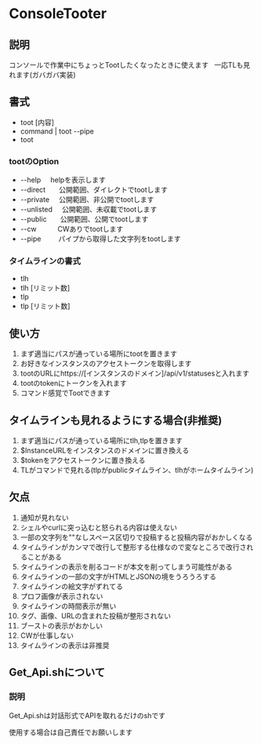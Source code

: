# ConsoleTooter
## 説明
コンソールで作業中にちょっとTootしたくなったときに使えます      
一応TLも見れます(ガバガバ実装)      
## 書式
* toot [内容]       
* command | toot --pipe                  
* toot  
### tootのOption
* --help         helpを表示します                 
* --direct       公開範囲、ダイレクトでtootします                              
* --private      公開範囲、非公開でtootします                                      
* --unlisted     公開範囲、未収載でtootします                                
* --public       公開範囲、公開でtootします                                 
* --cw           CWありでtootします
* --pipe         パイプから取得した文字列をtootします
### タイムラインの書式
* tlh     
* tlh [リミット数]    
* tlp      
* tlp [リミット数]   

## 使い方
1. まず適当にパスが通っている場所にtootを置きます
2. お好きなインスタンスのアクセストークンを取得します
3. tootのURLにhttps://[インスタンスのドメイン]/api/v1/statusesと入れます
4. tootのtokenにトークンを入れます
5. コマンド感覚でTootできます
## タイムラインも見れるようにする場合(非推奨)
1. まず適当にパスが通っている場所にtlh,tlpを置きます
2. $InstanceURLをインスタンスのドメインに置き換える
3. $tokenをアクセストークンに置き換える
4. TLがコマンドで見れる(tlpがpublicタイムライン、tlhがホームタイムライン)
## 欠点
1. 通知が見れない
2. シェルやcurlに突っ込むと怒られる内容は使えない
3. 一部の文字列を""なしスペース区切りで投稿すると投稿内容がおかしくなる
4. タイムラインがカンマで改行して整形する仕様なので変なところで改行されることがある
5. タイムラインの表示を削るコードが本文を削ってしまう可能性がある
6. タイムラインの一部の文字がHTMLとJSONの境をうろうろする
7. タイムラインの絵文字がずれてる
8. プロフ画像が表示されない
9. タイムラインの時間表示が無い
10. タグ、画像、URLの含まれた投稿が整形されない
11. ブーストの表示がおかしい
12. CWが仕事しない
13. タイムラインの表示は非推奨

## Get_Api.shについて
### 説明
Get_Api.shは対話形式でAPIを取れるだけのshです

使用する場合は自己責任でお願いします
